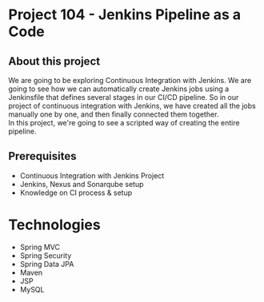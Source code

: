 # Project 104 - Jenkins Pipeline as a Code

## About this project
We are going to be exploring Continuous Integration with Jenkins. We are going to see how we can automatically create Jenkins jobs using a Jenkinsfile that defines several stages in our CI/CD pipeline. So in our project of continuous integration with Jenkins, we have created all the jobs manually one by one, and then finally connected them together.  
In this project, we're going to see a scripted way of creating the entire pipeline.

## Prerequisites
- Continuous Integration with Jenkins Project
- Jenkins, Nexus and Sonarqube setup
- Knowledge on CI process & setup

# Technologies 
- Spring MVC
- Spring Security
- Spring Data JPA
- Maven
- JSP
- MySQL


